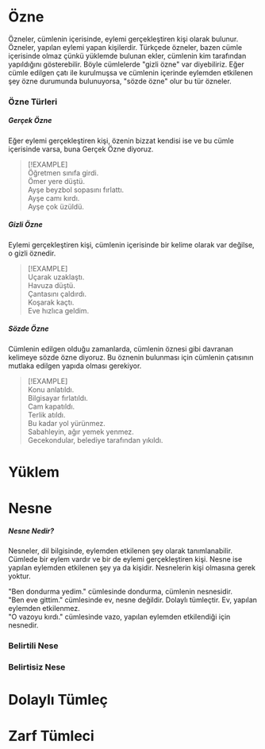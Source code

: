 # Özne  
Özneler, cümlenin içerisinde, eylemi gerçekleştiren kişi olarak bulunur. Özneler, yapılan eylemi yapan kişilerdir. Türkçede özneler, bazen cümle içerisinde olmaz çünkü yüklemde bulunan ekler, cümlenin kim tarafından yapıldığını gösterebilir. Böyle cümlelerde "gizli özne" var diyebiliriz. Eğer cümle edilgen çatı ile kurulmuşsa ve cümlenin içerinde eylemden etkilenen şey özne durumunda bulunuyorsa, "sözde özne" olur bu tür özneler.  

### Özne Türleri  
##### Gerçek Özne  
Eğer eylemi gerçekleştiren kişi, özenin bizzat kendisi ise ve bu cümle içerisinde varsa, buna Gerçek Özne diyoruz.  

> [!EXAMPLE]  
> Öğretmen sınıfa girdi.  
> Ömer yere düştü.  
> Ayşe beyzbol sopasını fırlattı.  
> Ayşe camı kırdı.  
> Ayşe çok üzüldü.  

##### Gizli Özne  
Eylemi gerçekleştiren kişi, cümlenin içerisinde bir kelime olarak var değilse, o gizli öznedir.  

> [!EXAMPLE]  
> Uçarak uzaklaştı.  
> Havuza düştü.  
> Çantasını çaldırdı.  
> Koşarak kaçtı.  
> Eve hızlıca geldim.  

##### Sözde Özne  
Cümlenin edilgen olduğu zamanlarda, cümlenin öznesi gibi davranan kelimeye sözde özne diyoruz. Bu öznenin bulunması için cümlenin çatısının mutlaka edilgen yapıda olması gerekiyor.  

> [!EXAMPLE]  
> Konu anlatıldı.  
> Bilgisayar fırlatıldı.  
> Cam kapatıldı.  
> Terlik atıldı.  
> Bu kadar yol yürünmez.  
> Sabahleyin, ağır yemek yenmez.  
> Gecekondular, belediye tarafından yıkıldı.  

# Yüklem  

# Nesne  
##### Nesne Nedir?  
Nesneler, dil bilgisinde, eylemden etkilenen şey olarak tanımlanabilir. Cümlede bir eylem vardır ve bir de eylemi gerçekleştiren kişi. Nesne ise yapılan eylemden etkilenen şey ya da kişidir. Nesnelerin kişi olmasına gerek yoktur.  

"Ben dondurma yedim." cümlesinde dondurma, cümlenin nesnesidir.  
"Ben eve gittim." cümlesinde ev, nesne değildir. Dolaylı tümleçtir. Ev, yapılan eylemden etkilenmez.  
"O vazoyu kırdı." cümlesinde vazo, yapılan eylemden etkilendiği için nesnedir.  

### Belirtili Nese  

### Belirtisiz Nese  

# Dolaylı Tümleç  

# Zarf Tümleci  